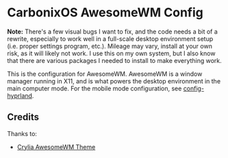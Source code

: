 # CarbonixOS AwesomeWM Config
**Note:**
There's a few visual bugs I want to fix, and the code needs a bit of a rewrite, especially
to work well in a full-scale desktop environment setup (i.e. proper settings program, etc.).
Mileage may vary, install at your own risk, as it will likely not work. I use this on my own
system, but I also know that there are various packages I needed to install to make everything
work.

This is the configuration for AwesomeWM. AwesomeWM is a window manager running in X11, and is 
what powers the desktop environment in the main computer mode. For the mobile mode configuration,
see [config-hyprland](https://github.com/Carbonix-Dev/config-hyprland).

## Credits
Thanks to:
 - [Crylia AwesomeWM Theme](https://github.com/Crylia/crylia-theme)
